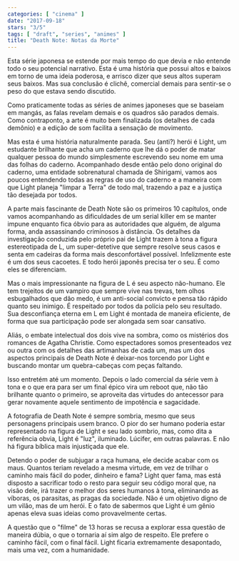 ```yaml
---
categories: [ "cinema" ]
date: "2017-09-18"
stars: "3/5"
tags: [ "draft", "series", "animes" ]
title: "Death Note: Notas da Morte"
---
```

Esta série japonesa se estende por mais tempo do que devia e não entende
todo o seu potencial narrativo. Esta é uma história que possui altos
e baixos em torno de uma ideia poderosa, e arrisco dizer que seus altos
superam seus baixos. Mas sua conclusão é clichê, comercial demais
para sentir-se o peso do que estava sendo discutido.

Como praticamente todas as séries de animes japoneses que se baseiam em
mangás, as falas revelam demais e os quadros são parados demais. Como
contraponto, a arte é muito bem finalizada (os detalhes de cada demônio)
e a edição de som facilita a sensação de movimento.

Mas esta é uma história naturalmente parada. Seu (anti?) herói é
Light, um estudante brilhante que acha um caderno que lhe dá o poder
de matar qualquer pessoa do mundo simplesmente escrevendo seu nome em
uma das folhas do caderno. Acompanhado desde então pelo dono original
do caderno, uma entidade sobrenatural chamada de Shirigami, vamos aos
poucos entendendo todas as regras de uso do caderno e a maneira com que
Light planeja "limpar a Terra" de todo mal, trazendo a paz e a justiça
tão desejada por todos.

A parte mais fascinante de Death Note são os primeiros 10 capítulos,
onde vamos acompanhando as dificuldades de um serial killer em se
manter impune enquanto fica óbvio para as autoridades que alguém, de
alguma forma, anda assassinando criminosos à distância. Os detalhes
da investigação conduzida pelo próprio pai de Light trazem à tona a
figura estereotipada de L, um super-detetive que sempre resolve seus casos
e senta em cadeiras da forma mais desconfortável possível. Infelizmente
este é um dos seus cacoetes. E todo herói japonês precisa ter o
seu. É como eles se diferenciam.

Mas o mais impressionante na figura de L é seu aspecto não-humano. Ele
tem trejeitos de um vampiro que sempre vive nas trevas, tem olhos
esbugalhados que dão medo, é um anti-social convicto e pensa tão
rápido quanto seu inimigo. É respeitado por todos da polícia pelo seu
resultado. Sua desconfiança eterna em L em Light é montada de maneira
eficiente, de forma que sua participação pode ser alongada sem soar
cansativo.

Aliás, o embate intelectual dos dois vive na sombra, como os mistérios
dos romances de Agatha Christie. Como espectadores somos presenteados vez
ou outra com os detalhes das artimanhas de cada um, mas um dos aspectos
principais de Death Note é deixar-nos torcendo por Light e buscando
montar um quebra-cabeças com peças faltando.

Isso entretém até um momento. Depois o lado comercial da série vem à
tona e o que era para ser um final épico vira um reboot que, não tão
brilhante quanto o primeiro, se aproveita das virtudes do antecessor
para gerar novamente aquele sentimento de impotência e sagacidade.

A fotografia de Death Note é sempre sombria, mesmo que seus personagens
principais usem branco. O pior do ser humano poderia estar representado
na figura de Light e seu lado sombrio, mas, como dita a referência
obvia, Light é "luz", iluminado. Lúcifer, em outras palavras. E não
há figura bíblica mais injustiçada que ele.

Detendo o poder de subjugar a raça humana, ele decide acabar com os
maus. Quantos teriam revelado a mesma virtude, em vez de trilhar o
caminho mais fácil do poder, dinheiro e fama? Light quer fama, mas
está disposto a sacrificar todo o resto para seguir seu código moral
que, na visão dele, irá trazer o melhor dos seres humanos à tona,
eliminando as víboras, os parasitas, as pragas da sociedade. Não é um
objetivo digno de um vilão, mas de um herói. E o fato de sabermos que
Light é um gênio apenas eleva suas ideias como provavelmente certas.

A questão que o "filme" de 13 horas se recusa a explorar essa questão
de maneira dúbia, o que o tornaria aí sim algo de respeito. Ele
prefere o caminho fácil, com o final fácil. Light ficaria extremamente
desapontado, mais uma vez, com a humanidade.
